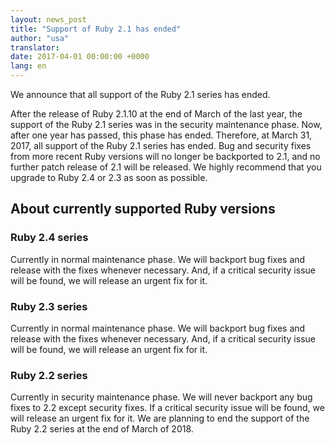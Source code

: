 ```yaml
---
layout: news_post
title: "Support of Ruby 2.1 has ended"
author: "usa"
translator:
date: 2017-04-01 00:00:00 +0000
lang: en
---
```


We announce that all support of the Ruby 2.1 series has ended.

After the release of Ruby 2.1.10 at the end of March of the last year, the support of the Ruby 2.1 series was in the security maintenance phase.
Now, after one year has passed, this phase has ended.
Therefore, at March 31, 2017, all support of the Ruby 2.1 series has ended.
Bug and security fixes from more recent Ruby versions will no longer be backported to 2.1, and no further patch release of 2.1 will be released.
We highly recommend that you upgrade to Ruby 2.4 or 2.3 as soon as possible.

## About currently supported Ruby versions

### Ruby 2.4 series

Currently in normal maintenance phase.
We will backport bug fixes and release with the fixes whenever necessary.
And, if a critical security issue will be found, we will release an urgent fix for it.

### Ruby 2.3 series

Currently in normal maintenance phase.
We will backport bug fixes and release with the fixes whenever necessary.
And, if a critical security issue will be found, we will release an urgent fix for it.

### Ruby 2.2 series

Currently in security maintenance phase.
We will never backport any bug fixes to 2.2 except security fixes.
If a critical security issue will be found, we will release an urgent fix for it.
We are planning to end the support of the Ruby 2.2 series at the end of March of 2018.
